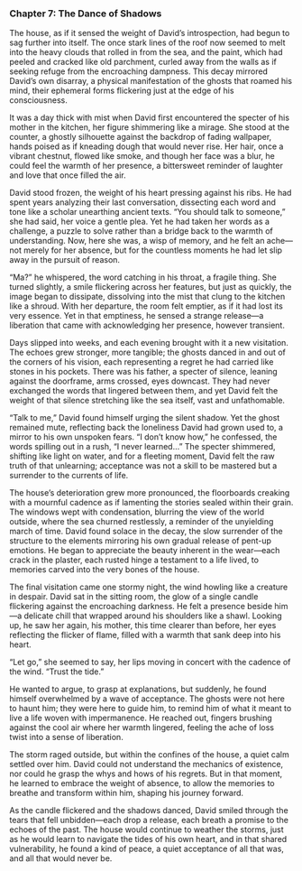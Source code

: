 ### Chapter 7: The Dance of Shadows

The house, as if it sensed the weight of David’s introspection, had begun to sag further into itself. The once stark lines of the roof now seemed to melt into the heavy clouds that rolled in from the sea, and the paint, which had peeled and cracked like old parchment, curled away from the walls as if seeking refuge from the encroaching dampness. This decay mirrored David’s own disarray, a physical manifestation of the ghosts that roamed his mind, their ephemeral forms flickering just at the edge of his consciousness.

It was a day thick with mist when David first encountered the specter of his mother in the kitchen, her figure shimmering like a mirage. She stood at the counter, a ghostly silhouette against the backdrop of fading wallpaper, hands poised as if kneading dough that would never rise. Her hair, once a vibrant chestnut, flowed like smoke, and though her face was a blur, he could feel the warmth of her presence, a bittersweet reminder of laughter and love that once filled the air.

David stood frozen, the weight of his heart pressing against his ribs. He had spent years analyzing their last conversation, dissecting each word and tone like a scholar unearthing ancient texts. “You should talk to someone,” she had said, her voice a gentle plea. Yet he had taken her words as a challenge, a puzzle to solve rather than a bridge back to the warmth of understanding. Now, here she was, a wisp of memory, and he felt an ache—not merely for her absence, but for the countless moments he had let slip away in the pursuit of reason.

“Ma?” he whispered, the word catching in his throat, a fragile thing. She turned slightly, a smile flickering across her features, but just as quickly, the image began to dissipate, dissolving into the mist that clung to the kitchen like a shroud. With her departure, the room felt emptier, as if it had lost its very essence. Yet in that emptiness, he sensed a strange release—a liberation that came with acknowledging her presence, however transient.

Days slipped into weeks, and each evening brought with it a new visitation. The echoes grew stronger, more tangible; the ghosts danced in and out of the corners of his vision, each representing a regret he had carried like stones in his pockets. There was his father, a specter of silence, leaning against the doorframe, arms crossed, eyes downcast. They had never exchanged the words that lingered between them, and yet David felt the weight of that silence stretching like the sea itself, vast and unfathomable. 

“Talk to me,” David found himself urging the silent shadow. Yet the ghost remained mute, reflecting back the loneliness David had grown used to, a mirror to his own unspoken fears. “I don’t know how,” he confessed, the words spilling out in a rush, “I never learned…” The specter shimmered, shifting like light on water, and for a fleeting moment, David felt the raw truth of that unlearning; acceptance was not a skill to be mastered but a surrender to the currents of life.

The house’s deterioration grew more pronounced, the floorboards creaking with a mournful cadence as if lamenting the stories sealed within their grain. The windows wept with condensation, blurring the view of the world outside, where the sea churned restlessly, a reminder of the unyielding march of time. David found solace in the decay, the slow surrender of the structure to the elements mirroring his own gradual release of pent-up emotions. He began to appreciate the beauty inherent in the wear—each crack in the plaster, each rusted hinge a testament to a life lived, to memories carved into the very bones of the house.

The final visitation came one stormy night, the wind howling like a creature in despair. David sat in the sitting room, the glow of a single candle flickering against the encroaching darkness. He felt a presence beside him—a delicate chill that wrapped around his shoulders like a shawl. Looking up, he saw her again, his mother, this time clearer than before, her eyes reflecting the flicker of flame, filled with a warmth that sank deep into his heart.

“Let go,” she seemed to say, her lips moving in concert with the cadence of the wind. “Trust the tide.”

He wanted to argue, to grasp at explanations, but suddenly, he found himself overwhelmed by a wave of acceptance. The ghosts were not here to haunt him; they were here to guide him, to remind him of what it meant to live a life woven with impermanence. He reached out, fingers brushing against the cool air where her warmth lingered, feeling the ache of loss twist into a sense of liberation.

The storm raged outside, but within the confines of the house, a quiet calm settled over him. David could not understand the mechanics of existence, nor could he grasp the whys and hows of his regrets. But in that moment, he learned to embrace the weight of absence, to allow the memories to breathe and transform within him, shaping his journey forward.

As the candle flickered and the shadows danced, David smiled through the tears that fell unbidden—each drop a release, each breath a promise to the echoes of the past. The house would continue to weather the storms, just as he would learn to navigate the tides of his own heart, and in that shared vulnerability, he found a kind of peace, a quiet acceptance of all that was, and all that would never be.